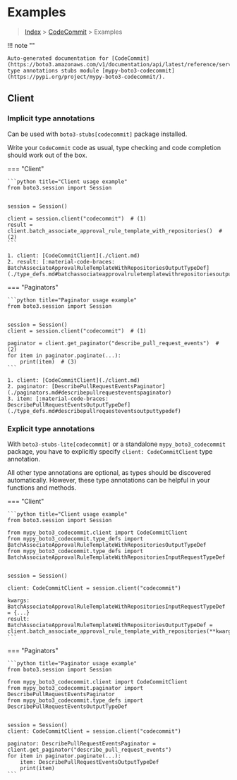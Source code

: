 # Examples

> [Index](../README.md) > [CodeCommit](./README.md) > Examples

!!! note ""

    Auto-generated documentation for [CodeCommit](https://boto3.amazonaws.com/v1/documentation/api/latest/reference/services/codecommit.html#CodeCommit)
    type annotations stubs module [mypy-boto3-codecommit](https://pypi.org/project/mypy-boto3-codecommit/).

## Client

### Implicit type annotations

Can be used with `boto3-stubs[codecommit]` package installed.

Write your `CodeCommit` code as usual,
type checking and code completion should work out of the box.


=== "Client"

    ```python title="Client usage example"
    from boto3.session import Session


    session = Session()

    client = session.client("codecommit")  # (1)
    result = client.batch_associate_approval_rule_template_with_repositories()  # (2)
    ```

    1. client: [CodeCommitClient](./client.md)
    2. result: [:material-code-braces: BatchAssociateApprovalRuleTemplateWithRepositoriesOutputTypeDef](./type_defs.md#batchassociateapprovalruletemplatewithrepositoriesoutputtypedef) 



=== "Paginators"

    ```python title="Paginator usage example"
    from boto3.session import Session


    session = Session()
    client = session.client("codecommit")  # (1)

    paginator = client.get_paginator("describe_pull_request_events")  # (2)
    for item in paginator.paginate(...):
        print(item)  # (3)
    ```

    1. client: [CodeCommitClient](./client.md)
    2. paginator: [DescribePullRequestEventsPaginator](./paginators.md#describepullrequesteventspaginator)
    3. item: [:material-code-braces: DescribePullRequestEventsOutputTypeDef](./type_defs.md#describepullrequesteventsoutputtypedef) 




### Explicit type annotations

With `boto3-stubs-lite[codecommit]`
or a standalone `mypy_boto3_codecommit` package, you have to explicitly specify `client: CodeCommitClient` type annotation.

All other type annotations are optional, as types should be discovered automatically.
However, these type annotations can be helpful in your functions and methods.


=== "Client"

    ```python title="Client usage example"
    from boto3.session import Session

    from mypy_boto3_codecommit.client import CodeCommitClient
    from mypy_boto3_codecommit.type_defs import BatchAssociateApprovalRuleTemplateWithRepositoriesOutputTypeDef
    from mypy_boto3_codecommit.type_defs import BatchAssociateApprovalRuleTemplateWithRepositoriesInputRequestTypeDef


    session = Session()

    client: CodeCommitClient = session.client("codecommit")

    kwargs: BatchAssociateApprovalRuleTemplateWithRepositoriesInputRequestTypeDef = {...}
    result: BatchAssociateApprovalRuleTemplateWithRepositoriesOutputTypeDef = client.batch_associate_approval_rule_template_with_repositories(**kwargs)
    ```



=== "Paginators"

    ```python title="Paginator usage example"
    from boto3.session import Session

    from mypy_boto3_codecommit.client import CodeCommitClient
    from mypy_boto3_codecommit.paginator import DescribePullRequestEventsPaginator
    from mypy_boto3_codecommit.type_defs import DescribePullRequestEventsOutputTypeDef


    session = Session()
    client: CodeCommitClient = session.client("codecommit")

    paginator: DescribePullRequestEventsPaginator = client.get_paginator("describe_pull_request_events")
    for item in paginator.paginate(...):
        item: DescribePullRequestEventsOutputTypeDef
        print(item)
    ```




